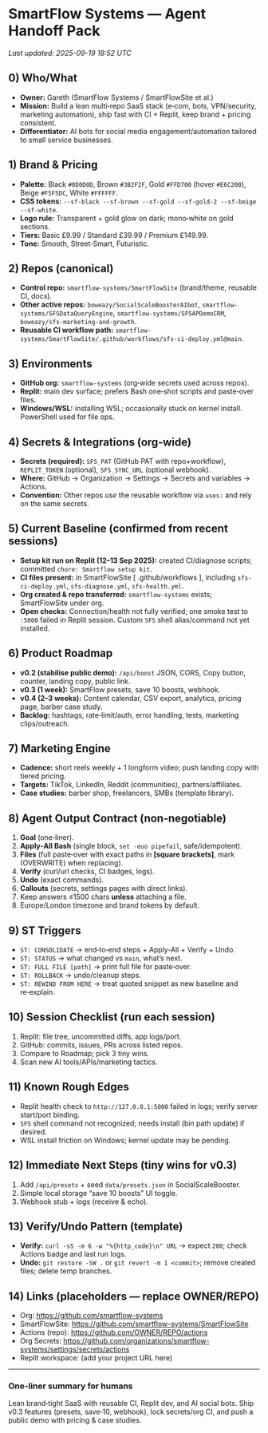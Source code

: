 # SmartFlow Systems — Agent Handoff Pack
_Last updated: 2025-09-19 18:52 UTC_

## 0) Who/What
- **Owner:** Gareth (SmartFlow Systems / SmartFlowSite et al.)
- **Mission:** Build a lean multi‑repo SaaS stack (e‑com, bots, VPN/security, marketing automation), ship fast with CI + Replit, keep brand + pricing consistent.
- **Differentiator:** AI bots for social media engagement/automation tailored to small service businesses.

## 1) Brand & Pricing
- **Palette:** Black `#0D0D0D`, Brown `#3B2F2F`, Gold `#FFD700` (hover `#E6C200`), Beige `#F5F5DC`, White `#FFFFFF`.
- **CSS tokens:** `--sf-black --sf-brown --sf-gold --sf-gold-2 --sf-beige --sf-white`.
- **Logo rule:** Transparent + gold glow on dark; mono‑white on gold sections.
- **Tiers:** Basic £9.99 / Standard £39.99 / Premium £149.99.
- **Tone:** Smooth, Street‑Smart, Futuristic.

## 2) Repos (canonical)
- **Control repo:** `smartflow-systems/SmartFlowSite` (brand/theme, reusable CI, docs).
- **Other active repos:** `boweazy/SocialScaleBoosterAIbot`, `smartflow-systems/SFSDataQueryEngine`, `smartflow-systems/SFSAPDemoCRM`, `boweazy/sfs-marketing-and-growth`.
- **Reusable CI workflow path:** `smartflow-systems/SmartFlowSite/.github/workflows/sfs-ci-deploy.yml@main`.

## 3) Environments
- **GitHub org:** `smartflow-systems` (org‑wide secrets used across repos).
- **Replit:** main dev surface; prefers Bash one‑shot scripts and paste‑over files.
- **Windows/WSL:** installing WSL; occasionally stuck on kernel install. PowerShell used for file ops.

## 4) Secrets & Integrations (org‑wide)
- **Secrets (required):** `SFS_PAT` (GitHub PAT with repo+workflow), `REPLIT_TOKEN` (optional), `SFS_SYNC_URL` (optional webhook).
- **Where:** GitHub → Organization → Settings → Secrets and variables → Actions.
- **Convention:** Other repos _use_ the reusable workflow via `uses:` and rely on the same secrets.

## 5) Current Baseline (confirmed from recent sessions)
- **Setup kit run on Replit (12–13 Sep 2025):** created CI/diagnose scripts; committed `chore: Smartflow setup kit`.
- **CI files present:** in SmartFlowSite [ .github/workflows ], including `sfs-ci-deploy.yml`, `sfs-diagnose.yml`, `sfs-health.yml`.
- **Org created & repo transferred:** `smartflow-systems` exists; SmartFlowSite under org.
- **Open checks:** Connection/health not fully verified; one smoke test to `:5000` failed in Replit session. Custom `SFS` shell alias/command not yet installed.

## 6) Product Roadmap
- **v0.2 (stabilise public demo):** `/api/boost` JSON, CORS, Copy button, counter, landing copy, public link.
- **v0.3 (1 week):** SmartFlow presets, save 10 boosts, webhook.
- **v0.4 (2–3 weeks):** Content calendar, CSV export, analytics, pricing page, barber case study.
- **Backlog:** hashtags, rate‑limit/auth, error handling, tests, marketing clips/outreach.

## 7) Marketing Engine
- **Cadence:** short reels weekly + 1 longform video; push landing copy with tiered pricing.
- **Targets:** TikTok, LinkedIn, Reddit (communities), partners/affiliates.
- **Case studies:** barber shop, freelancers, SMBs (template library).

## 8) Agent Output Contract (non‑negotiable)
1. **Goal** (one‑liner).
2. **Apply‑All Bash** (single block, `set -euo pipefail`, safe/idempotent).
3. **Files** (full paste‑over with exact paths in **[square brackets]**, mark (OVERWRITE) when replacing).
4. **Verify** (curl/url checks, CI badges, logs).
5. **Undo** (exact commands).
6. **Callouts** (secrets, settings pages with direct links).
7. Keep answers ≤1500 chars **unless** attaching a file.
8. Europe/London timezone and brand tokens by default.

## 9) ST Triggers
- `ST: CONSOLIDATE` → end‑to‑end steps + Apply‑All + Verify + Undo.
- `ST: STATUS` → what changed vs `main`, what’s next.
- `ST: FULL FILE [path]` → print full file for paste‑over.
- `ST: ROLLBACK` → undo/cleanup steps.
- `ST: REWIND FROM HERE` → treat quoted snippet as new baseline and re‑explain.

## 10) Session Checklist (run each session)
1) Replit: file tree, uncommitted diffs, app logs/port.  
2) GitHub: commits, issues, PRs across listed repos.  
3) Compare to Roadmap; pick 3 tiny wins.  
4) Scan new AI tools/APIs/marketing tactics.

## 11) Known Rough Edges
- Replit health check to `http://127.0.0.1:5000` failed in logs; verify server start/port binding.
- `SFS` shell command not recognized; needs install (bin path update) if desired.
- WSL install friction on Windows; kernel update may be pending.

## 12) Immediate Next Steps (tiny wins for v0.3)
1) Add `/api/presets` + seed `data/presets.json` in SocialScaleBooster.  
2) Simple local storage “save 10 boosts” UI toggle.  
3) Webhook stub + logs (receive & echo).

## 13) Verify/Undo Pattern (template)
- **Verify:** `curl -sS -m 6 -w "%{http_code}\n" URL` → expect `200`; check Actions badge and last run logs.  
- **Undo:** `git restore -SW .` or `git revert -m 1 <commit>`; remove created files; delete temp branches.

## 14) Links (placeholders — replace OWNER/REPO)
- Org: https://github.com/smartflow-systems
- SmartFlowSite: https://github.com/smartflow-systems/SmartFlowSite
- Actions (repo): https://github.com/OWNER/REPO/actions
- Org Secrets: https://github.com/organizations/smartflow-systems/settings/secrets/actions
- Replit workspace: (add your project URL here)

---

### One‑liner summary for humans
Lean brand‑tight SaaS with reusable CI, Replit dev, and AI social bots. Ship v0.3 features (presets, save‑10, webhook), lock secrets/org CI, and push a public demo with pricing & case studies.